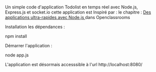  Un simple code d'application Todolist en temps réel avec Node.js, Express.js et socket.io
 cette application est Inspiré par : le chapitre : <a href="https://openclassrooms.com/courses/des-applications-ultra-rapides-avec-node-js"> Des applications ultra-rapides avec Node.js </a> dans  Openclassrooms
  
  Installation les dépendances : 
  
  npm install 
  
  Démarrer l'application : 
  
  node app.js 
  
  L'application est désormais accesssible à l'url http://localhost:8080/
